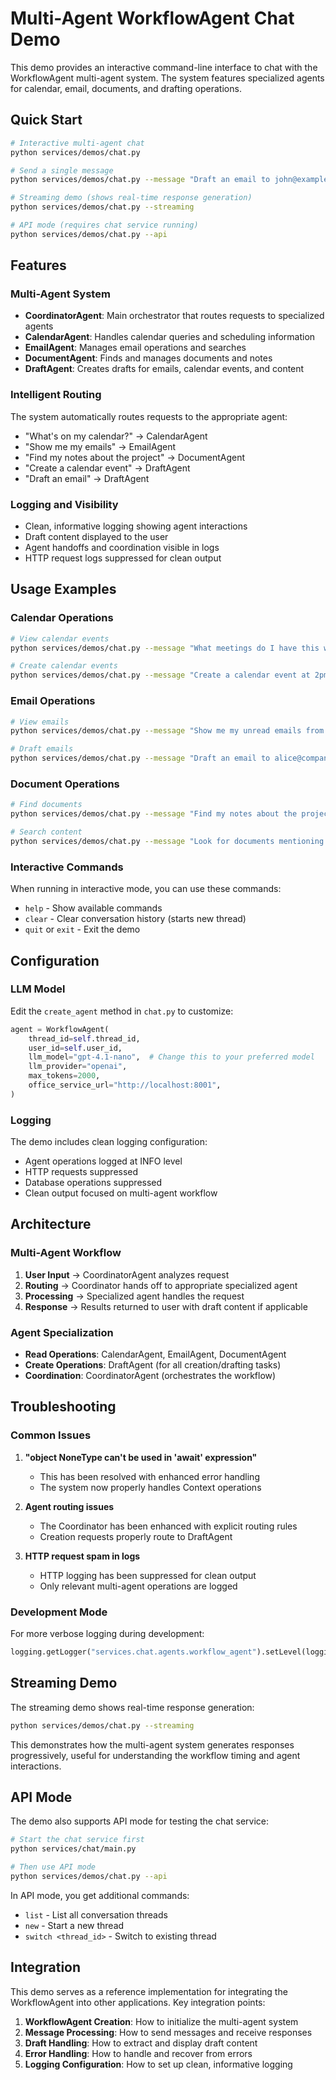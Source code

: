 # Multi-Agent WorkflowAgent Chat Demo

This demo provides an interactive command-line interface to chat with the WorkflowAgent multi-agent system. The system features specialized agents for calendar, email, documents, and drafting operations.

## Quick Start

```bash
# Interactive multi-agent chat
python services/demos/chat.py

# Send a single message
python services/demos/chat.py --message "Draft an email to john@example.com about the meeting"

# Streaming demo (shows real-time response generation)
python services/demos/chat.py --streaming

# API mode (requires chat service running)
python services/demos/chat.py --api
```

## Features

### Multi-Agent System
- **CoordinatorAgent**: Main orchestrator that routes requests to specialized agents
- **CalendarAgent**: Handles calendar queries and scheduling information
- **EmailAgent**: Manages email operations and searches
- **DocumentAgent**: Finds and manages documents and notes
- **DraftAgent**: Creates drafts for emails, calendar events, and content

### Intelligent Routing
The system automatically routes requests to the appropriate agent:
- "What's on my calendar?" → CalendarAgent
- "Show me my emails" → EmailAgent
- "Find my notes about the project" → DocumentAgent
- "Create a calendar event" → DraftAgent
- "Draft an email" → DraftAgent

### Logging and Visibility
- Clean, informative logging showing agent interactions
- Draft content displayed to the user
- Agent handoffs and coordination visible in logs
- HTTP request logs suppressed for clean output

## Usage Examples

### Calendar Operations
```bash
# View calendar events
python services/demos/chat.py --message "What meetings do I have this week?"

# Create calendar events
python services/demos/chat.py --message "Create a calendar event at 2pm tomorrow with the team"
```

### Email Operations
```bash
# View emails
python services/demos/chat.py --message "Show me my unread emails from today"

# Draft emails
python services/demos/chat.py --message "Draft an email to alice@company.com about the quarterly review"
```

### Document Operations
```bash
# Find documents
python services/demos/chat.py --message "Find my notes about the project planning"

# Search content
python services/demos/chat.py --message "Look for documents mentioning budget"
```

### Interactive Commands
When running in interactive mode, you can use these commands:
- `help` - Show available commands
- `clear` - Clear conversation history (starts new thread)
- `quit` or `exit` - Exit the demo

## Configuration

### LLM Model
Edit the `create_agent` method in `chat.py` to customize:
```python
agent = WorkflowAgent(
    thread_id=self.thread_id,
    user_id=self.user_id,
    llm_model="gpt-4.1-nano",  # Change this to your preferred model
    llm_provider="openai",
    max_tokens=2000,
    office_service_url="http://localhost:8001",
)
```

### Logging
The demo includes clean logging configuration:
- Agent operations logged at INFO level
- HTTP requests suppressed
- Database operations suppressed
- Clean output focused on multi-agent workflow

## Architecture

### Multi-Agent Workflow
1. **User Input** → CoordinatorAgent analyzes request
2. **Routing** → Coordinator hands off to appropriate specialized agent
3. **Processing** → Specialized agent handles the request
4. **Response** → Results returned to user with draft content if applicable

### Agent Specialization
- **Read Operations**: CalendarAgent, EmailAgent, DocumentAgent
- **Create Operations**: DraftAgent (for all creation/drafting tasks)
- **Coordination**: CoordinatorAgent (orchestrates the workflow)

## Troubleshooting

### Common Issues
1. **"object NoneType can't be used in 'await' expression"**
   - This has been resolved with enhanced error handling
   - The system now properly handles Context operations

2. **Agent routing issues**
   - The Coordinator has been enhanced with explicit routing rules
   - Creation requests properly route to DraftAgent

3. **HTTP request spam in logs**
   - HTTP logging has been suppressed for clean output
   - Only relevant multi-agent operations are logged

### Development Mode
For more verbose logging during development:
```python
logging.getLogger("services.chat.agents.workflow_agent").setLevel(logging.DEBUG)
```

## Streaming Demo

The streaming demo shows real-time response generation:

```bash
python services/demos/chat.py --streaming
```

This demonstrates how the multi-agent system generates responses progressively, useful for understanding the workflow timing and agent interactions.

## API Mode

The demo also supports API mode for testing the chat service:

```bash
# Start the chat service first
python services/chat/main.py

# Then use API mode
python services/demos/chat.py --api
```

In API mode, you get additional commands:
- `list` - List all conversation threads
- `new` - Start a new thread
- `switch <thread_id>` - Switch to existing thread

## Integration

This demo serves as a reference implementation for integrating the WorkflowAgent into other applications. Key integration points:

1. **WorkflowAgent Creation**: How to initialize the multi-agent system
2. **Message Processing**: How to send messages and receive responses
3. **Draft Handling**: How to extract and display draft content
4. **Error Handling**: How to handle and recover from errors
5. **Logging Configuration**: How to set up clean, informative logging 